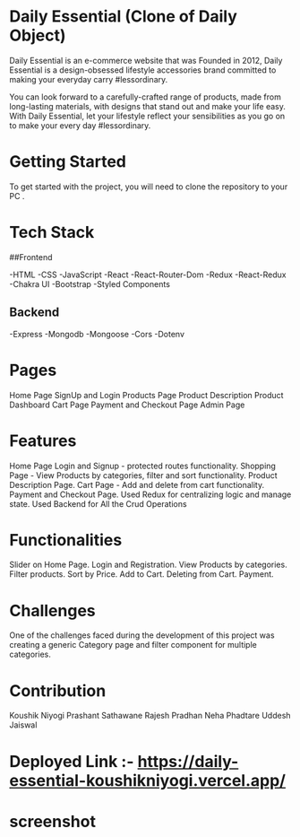 # Daily Essential (Clone of Daily Object)

Daily Essential is an e-commerce website that was Founded in 2012, Daily Essential is a design-obsessed lifestyle accessories brand committed to making your everyday carry #lessordinary.

You can look forward to a carefully-crafted range of products, made from long-lasting materials, with designs that stand out and make your life easy. With Daily Essential, let your lifestyle reflect your sensibilities as you go on to make your every day #lessordinary.

# Getting Started
To get started with the project, you will need to clone the repository to your PC .

# Tech Stack

##Frontend

-HTML 
-CSS
-JavaScript
-React
-React-Router-Dom
-Redux
-React-Redux
-Chakra UI
-Bootstrap
-Styled Components

## Backend
-Express
-Mongodb
-Mongoose
-Cors
-Dotenv

# Pages
Home Page
SignUp and Login
Products Page
Product Description
Product Dashboard
Cart Page
Payment and Checkout Page
Admin Page

# Features
Home Page
Login and Signup - protected routes functionality.
Shopping Page - View Products by categories, filter and sort functionality.
Product Description Page.
Cart Page - Add and delete from cart functionality.
Payment and Checkout Page.
Used Redux for centralizing logic and manage state.
Used Backend for All the Crud Operations

# Functionalities
Slider on Home Page.
Login and Registration.
View Products by categories.
Filter products.
Sort by Price.
Add to Cart.
Deleting from Cart.
Payment.

# Challenges
One of the challenges faced during the development of this project was creating a generic Category page and filter component for multiple categories.

# Contribution
Koushik Niyogi
Prashant Sathawane
Rajesh Pradhan
Neha Phadtare
Uddesh Jaiswal

# Deployed Link :- https://daily-essential-koushikniyogi.vercel.app/

# screenshot

